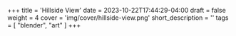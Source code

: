 +++
title = 'Hillside View'
date = 2023-10-22T17:44:29-04:00
draft = false
weight = 4
cover = 'img/cover/hillside-view.png'
short_description = ''
tags = [
    "blender",
    "art"
]
+++
